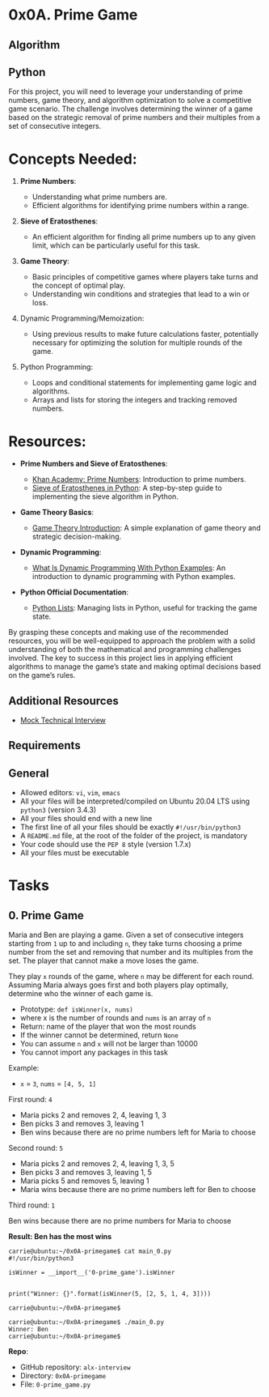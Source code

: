 # 0x0A. Prime Game

## Algorithm

## Python

For this project, you will need to leverage your understanding of prime numbers, game theory, and algorithm optimization to solve a competitive game scenario. The challenge involves determining the winner of a game based on the strategic removal of prime numbers and their multiples from a set of consecutive integers.

# Concepts Needed:

1. __Prime Numbers__:

    - Understanding what prime numbers are.
    - Efficient algorithms for identifying prime numbers within a range.

2. __Sieve of Eratosthenes__:

    - An efficient algorithm for finding all prime numbers up to any given limit, which can be particularly useful for this task.
  
3. __Game Theory__:

    - Basic principles of competitive games where players take turns and the concept of optimal play.
    - Understanding win conditions and strategies that lead to a win or loss.
  
4. Dynamic Programming/Memoization:

    - Using previous results to make future calculations faster, potentially necessary for optimizing the solution for multiple rounds of the game.

5. Python Programming:

    - Loops and conditional statements for implementing game logic and algorithms.
    - Arrays and lists for storing the integers and tracking removed numbers.
  
# Resources:

  - __Prime Numbers and Sieve of Eratosthenes__:

    - [Khan Academy: Prime Numbers](): Introduction to prime numbers.
    - [Sieve of Eratosthenes in Python](): A step-by-step guide to implementing the sieve algorithm in Python.
      
- __Game Theory Basics__:

    - [Game Theory Introduction](): A simple explanation of game theory and strategic decision-making.
      
- __Dynamic Programming__:

    - [What Is Dynamic Programming With Python Examples](): An introduction to dynamic programming with Python examples.
      
- __Python Official Documentation__:

    - [Python Lists](): Managing lists in Python, useful for tracking the game state.

By grasping these concepts and making use of the recommended resources, you will be well-equipped to approach the problem with a solid understanding of both the mathematical and programming challenges involved. The key to success in this project lies in applying efficient algorithms to manage the game’s state and making optimal decisions based on the game’s rules.

## Additional Resources

- [Mock Technical Interview]()

## Requirements

## General

- Allowed editors: `vi`, `vim`, `emacs`
- All your files will be interpreted/compiled on Ubuntu 20.04 LTS using `python3` (version 3.4.3)
- All your files should end with a new line
- The first line of all your files should be exactly `#!/usr/bin/python3`
- A `README.md` file, at the root of the folder of the project, is mandatory
- Your code should use the `PEP 8` style (version 1.7.x)
- All your files must be executable

# Tasks

## 0. Prime Game

Maria and Ben are playing a game. Given a set of consecutive integers starting from `1` up to and including `n`, they take turns choosing a prime number from the set and removing that number and its multiples from the set. The player that cannot make a move loses the game.

They play `x` rounds of the game, where `n` may be different for each round. Assuming Maria always goes first and both players play optimally, determine who the winner of each game is.

- Prototype: `def isWinner(x, nums)`
- where x is the number of rounds and `nums` is an array of `n`
- Return: name of the player that won the most rounds
- If the winner cannot be determined, return `None`
- You can assume `n` and `x` will not be larger than 10000
- You cannot import any packages in this task

Example:

- `x` = `3`, `nums` = `[4, 5, 1]`

First round: `4`

- Maria picks 2 and removes 2, 4, leaving 1, 3
- Ben picks 3 and removes 3, leaving 1
- Ben wins because there are no prime numbers left for Maria to choose

Second round: `5`

- Maria picks 2 and removes 2, 4, leaving 1, 3, 5
- Ben picks 3 and removes 3, leaving 1, 5
- Maria picks 5 and removes 5, leaving 1
- Maria wins because there are no prime numbers left for Ben to choose

Third round: `1`

Ben wins because there are no prime numbers for Maria to choose

__Result: Ben has the most wins__

    carrie@ubuntu:~/0x0A-primegame$ cat main_0.py
    #!/usr/bin/python3

    isWinner = __import__('0-prime_game').isWinner


    print("Winner: {}".format(isWinner(5, [2, 5, 1, 4, 3])))

    carrie@ubuntu:~/0x0A-primegame$

    carrie@ubuntu:~/0x0A-primegame$ ./main_0.py
    Winner: Ben
    carrie@ubuntu:~/0x0A-primegame$

__Repo__:

- GitHub repository: `alx-interview`
- Directory: `0x0A-primegame`
- File: `0-prime_game.py`
